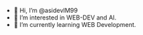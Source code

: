 - 👋 Hi, I’m @asidevlM99
- 👀 I’m interested in WEB-DEV and AI.
- 🌱 I’m currently learning WEB Development.


<!---
asidevlM99/asidevlM99 is a ✨ special ✨ repository because its `README.md` (this file) appears on your GitHub profile.
You can click the Preview link to take a look at your changes.
--->
